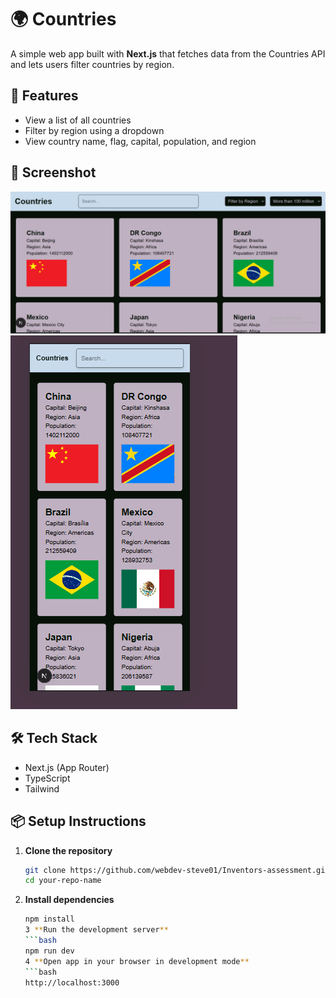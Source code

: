 # 🌍 Countries

A simple web app built with **Next.js** that fetches data from the Countries API and lets users filter countries by region.

## 🚀 Features

- View a list of all countries
- Filter by region using a dropdown
- View country name, flag, capital, population, and region

## 📸 Screenshot

![Mobile view](./screenshots/Desktop%20View.png)
![Desktop View](./screenshots/mobileview.png)

## 🛠️ Tech Stack

- Next.js (App Router)
- TypeScript
- Tailwind

## 📦 Setup Instructions

1. **Clone the repository**
   ```bash
   git clone https://github.com/webdev-steve01/Inventors-assessment.git
   cd your-repo-name
   ```
2. **Install dependencies**
   ````bash
   npm install
   3 **Run the development server**
   ```bash
   npm run dev
   4 **Open app in your browser in development mode**
   ```bash
   http://localhost:3000
   ````